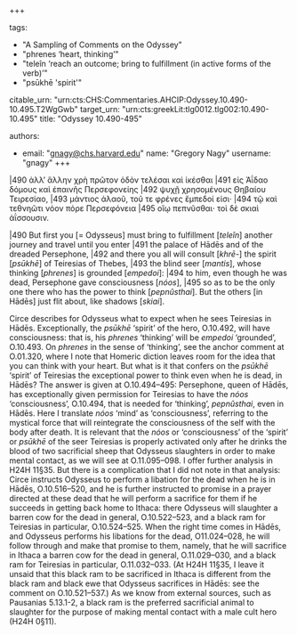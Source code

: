 +++

tags:
- "A Sampling of Comments on the Odyssey"
- "phrenes ‘heart, thinking’"
- "teleîn ‘reach an outcome; bring to fulfillment (in active forms of the verb)’"
- "psūkhē &#39;spirit&#39;"

citable_urn: "urn:cts:CHS:Commentaries.AHCIP:Odyssey.10.490-10.495.T2WgGwb"
target_urn: "urn:cts:greekLit:tlg0012.tlg002:10.490-10.495"
title: "Odyssey 10.490-495"

authors:
- email: "gnagy@chs.harvard.edu"
  name: "Gregory Nagy"
  username: "gnagy"
+++

<p>|490 ἀλλ’ ἄλλην χρὴ πρῶτον ὁδὸν τελέσαι καὶ ἱκέσθαι |491 εἰς Ἀΐδαο δόμους καὶ ἐπαινῆς Περσεφονείης |492 ψυχῇ χρησομένους Θηβαίου Τειρεσίαο, |493 μάντιος ἀλαοῦ, τοῦ τε φρένες ἔμπεδοί εἰσι· |494 τῷ καὶ τεθνηῶτι νόον πόρε Περσεφόνεια |495 οἴῳ πεπνῦσθαι· τοὶ δὲ σκιαὶ ἀΐσσουσιν.</p><p>|490 But first you [= Odysseus] must bring to fulfillment [<em>teleîn</em>] another journey and travel until you enter |491 the palace of Hādēs and of the dreaded Persephone, |492 and there you all will consult [<em>khrē</em>-] the spirit [<em>psūkhē</em>] of Teiresias of Thebes, |493 the blind seer [<em>mantis</em>], whose thinking [<em>phrenes</em>] is grounded [<em>empedoi</em>]: |494 to him, even though he was dead, Persephone gave consciousness [<em>nóos</em>], |495 so as to be the only one there who has the power to think [<em>pepnûsthai</em>]. But the others [in Hādēs] just flit about, like shadows [<em>skiai</em>].</p><p>Circe describes for Odysseus what to expect when he sees Teiresias in Hādēs. Exceptionally, the <em>psūkhē</em> ‘spirit’ of the hero, O.10.492, will have consciousness: that is, his <em>phrenes</em> ‘thinking’ will be <em>empedoi</em> ‘grounded’, O.10.493. On <em>phrenes</em> in the sense of ‘thinking’, see the anchor comment at O.01.320, where I note that Homeric diction leaves room for the idea that you can think with your heart. But what is it that confers on the <em>psūkhē</em> ‘spirit’ of Teiresias the exceptional power to think even when he is dead, in Hādēs? The answer is given at O.10.494–495: Persephone, queen of Hādēs, has exceptionally given permission for Teiresias to have the <em>nóos</em> ‘consciousness’, O.10.494, that is needed for ‘thinking’, <em>pepnûsthai</em>, even in Hādēs. Here I translate <em>nóos</em> ‘mind’ as ‘consciousness’, referring to the mystical force that will reintegrate the consciousness of the self with the body after death. It is relevant that the <em>nóos</em> or ‘consciousness’ of the ‘spirit’ or <em>psūkhē</em> of the seer Teiresias is properly activated only after he drinks the blood of two sacrificial sheep that Odysseus slaughters in order to make mental contact, as we will see at O.11.095–098. I offer further analysis in H24H 11§35. But there is a complication that I did not note in that analysis: Circe instructs Odysseus to perform a libation for the dead when he is in Hādēs, O.10.516–520, and he is further instructed to promise in a prayer directed at these dead that he will perform a sacrifice for them if he succeeds in getting back home to Ithaca: there Odysseus will slaughter a barren cow for the dead in general, O.10.522–523, and a black ram for Teiresias in particular, O.10.524–525. When the right time comes in Hādēs, and Odysseus performs his libations for the dead, O11.024–028, he will follow through and make that promise to them, namely, that he will sacrifice in Ithaca a barren cow for the dead in general, O.11.029–030, and a black ram for Teiresias in particular, O.11.032–033. (At H24H 11§35, I leave it unsaid that this black ram to be sacrificed in Ithaca is different from the black ram and black ewe that Odysseus sacrifices in Hādēs: see the comment on O.10.521–537.) As we know from external sources, such as Pausanias 5.13.1-2, a black ram is the preferred sacrificial animal to slaughter for the purpose of making mental contact with a male cult hero (H24H 0§11).  </p>